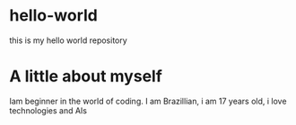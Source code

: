 # hello-world
this is my hello world repository
# A little about myself
Iam beginner in the world of coding. I am Brazillian, i am 17 years old, i love technologies and AIs
